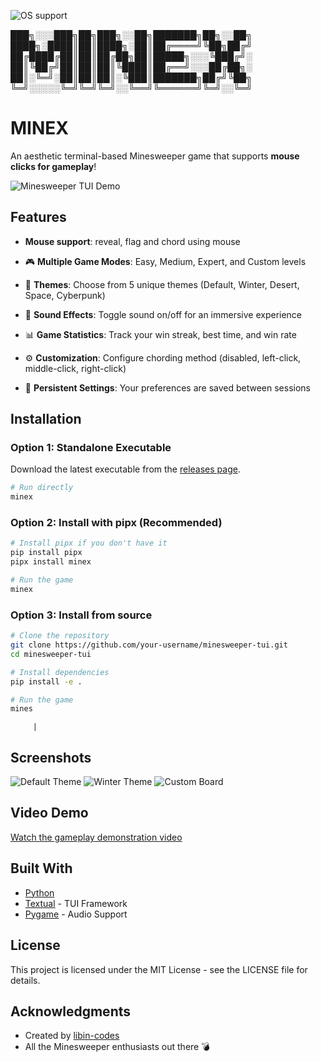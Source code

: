 
![OS support](https://img.shields.io/badge/OS-macOS%20Linux%20Windows-red)



███╗░░░███╗██╗███╗░░██╗███████╗██╗░░██╗
████╗░████║██║████╗░██║██╔════╝╚██╗██╔╝
██╔████╔██║██║██╔██╗██║█████╗░░░╚███╔╝░
██║╚██╔╝██║██║██║╚████║██╔══╝░░░██╔██╗░
██║░╚═╝░██║██║██║░╚███║███████╗██╔╝╚██╗
╚═╝░░░░░╚═╝╚═╝╚═╝░░╚══╝╚══════╝╚═╝░░╚═╝


# MINEX

An aesthetic terminal-based Minesweeper game that supports **mouse clicks for gameplay**!

![Minesweeper TUI Demo](demo.gif)

## Features
- **Mouse support**: reveal, flag and chord using mouse
- 🎮 **Multiple Game Modes**: Easy, Medium, Expert, and Custom levels
- 🎨 **Themes**: Choose from 5 unique themes (Default, Winter, Desert, Space, Cyberpunk)
- 🎵 **Sound Effects**: Toggle sound on/off for an immersive experience

- 📊 **Game Statistics**: Track your win streak, best time, and win rate
- ⚙️ **Customization**: Configure chording method (disabled, left-click, middle-click, right-click)
- 💾 **Persistent Settings**: Your preferences are saved between sessions

## Installation

### Option 1: Standalone Executable

Download the latest executable from the [releases page](https://github.com/your-username/minesweeper-tui/releases).

```bash
# Run directly
minex     
````

### Option 2: Install with pipx (Recommended)

```bash
# Install pipx if you don't have it
pip install pipx
pipx install minex

# Run the game
minex
```

### Option 3: Install from source

```bash
# Clone the repository
git clone https://github.com/your-username/minesweeper-tui.git
cd minesweeper-tui

# Install dependencies
pip install -e .

# Run the game
mines
```
         |

## Screenshots

![Default Theme](screenshots/default.png)
![Winter Theme](screenshots/winter.png)
![Custom Board](screenshots/custom.png)

## Video Demo

[Watch the gameplay demonstration video](https://youtu.be/your-video-id)

## Built With

- [Python](https://www.python.org/)
- [Textual](https://textual.textualize.io/) - TUI Framework
- [Pygame](https://www.pygame.org/) - Audio Support

## License

This project is licensed under the MIT License - see the LICENSE file for details.

## Acknowledgments

- Created by [libin-codes](https://github.com/your-username)
- All the Minesweeper enthusiasts out there 💣
